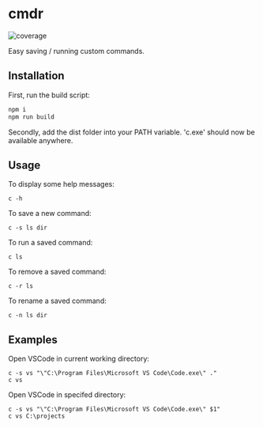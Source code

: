 # cmdr
![coverage](https://img.shields.io/badge/Coverage-100%25-green.svg)

Easy saving / running custom commands.

## Installation
First, run the build script:

```bash
npm i
npm run build
```

Secondly, add the dist folder into your PATH variable. 'c.exe' should now be available anywhere.

## Usage

To display some help messages:
```
c -h
```

To save a new command:
```
c -s ls dir
```

To run a saved command:
```
c ls
```

To remove a saved command:
```
c -r ls
```

To rename a saved command:
```
c -n ls dir
```

## Examples
Open VSCode in current working directory:
```
c -s vs "\"C:\Program Files\Microsoft VS Code\Code.exe\" ."
c vs
```

Open VSCode in specifed directory:
```
c -s vs "\"C:\Program Files\Microsoft VS Code\Code.exe\" $1"
c vs C:\projects
```
